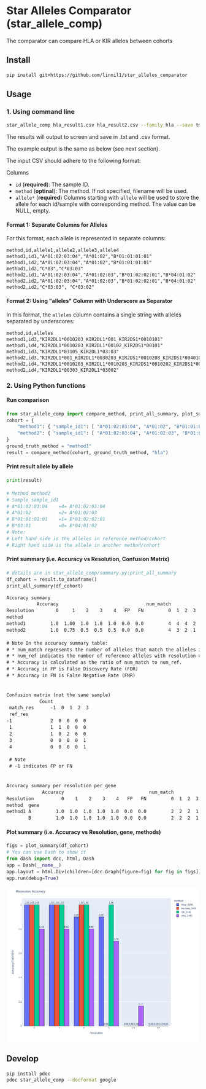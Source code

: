 # Star Alleles Comparator (star_allele_comp)

The comparator can compare HLA or KIR alleles between cohorts


## Install

``` bash
pip install git+https://github.com/linnil1/star_alleles_comparator
```


## Usage

### 1. Using command line

``` bash
star_allele_comp hla_result1.csv hla_result2.csv --family hla --save tmp --plot -v
```

The results will output to screen and save in .txt and .csv format.

The example output is the same as below (see next section).

The input CSV should adhere to the following format:

Columns
* `id` (**required**): The sample ID.
* `method` (**optinal**): The method.  If not specified, filename will be used.
* `allele*` (**required**) Columns starting with `allele` will be used to store the allele for each id/sample with corresponding method.
    The value can be NULL, empty.


#### Format 1: Separate Columns for Alleles

For this format, each allele is represented in separate columns:

``` csv
method,id,allele1,allele2,allele3,allele4
method1,id1,"A*01:02:03:04","A*01:02","B*01:01:01:01"
method1,id2,"A*01:02:03:04","A*01:02","B*01:01:01:01"
method1,id2,"C*03","C*03:03"
method2,id1,"A*01:02:03:04","A*01:02:03","B*01:02:02:01","B*04:01:02"
method2,id2,"A*01:02:03:04","A*01:02:03","B*01:02:02:01","B*04:01:02"
method2,id2,"C*03:03", "C*03:02"
```

#### Format 2: Using "alleles" Column with Underscore as Separator

In this format, the `alleles` column contains a single string with alleles separated by underscores:

``` csv
method,id,alleles
method1,id3,"KIR2DL1*0010203_KIR2DL1*001_KIR2DS1*0010101"
method1,id4,"KIR2DL1*0010203_KIR2DL1*00102_KIR2DS1*00101"
method1,id3,"KIR2DL1*03105_KIR2DL1*03:03"
method2,id3,"KIR2DL1*001_KIR2DL1*0030203_KIR2DS1*0010208_KIR2DS1*0040102"
method2,id4,"KIR2DL1*0010203_KIR2DL1*0010203_KIR2DS1*0010202_KIR2DS1*0040302"
method2,id4,"KIR2DL1*00303_KIR2DL1*03002"
```


### 2. Using Python functions

#### Run comparison

``` python
from star_allele_comp import compare_method, print_all_summary, plot_summary
cohort = {
    "method1": { "sample_id1": [ "A*01:02:03:04", "A*01:02", "B*01:01:01:01", "B*03:01"] },
    "method2": { "sample_id1": [ "A*01:02:03:04", "A*01:02:03", "B*01:02:02:01", "B*04:01:02"] },
}
ground_truth_method = "method1"
result = compare_method(cohort, ground_truth_method, "hla")
```

#### Print result allele by allele
``` python
print(result)

# Method method2
# Sample sample_id1
# A*01:02:03:04    =4= A*01:02:03:04
# A*01:02          =2= A*01:02:03
# B*01:01:01:01    =1= B*01:02:02:01
# B*03:01          =0= B*04:01:02
# Note:
# Left hand side is the alleles in reference method/cohort
# Right hand side is the allele in another method/cohort
```


#### Print summary (i.e. Accuracy vs Resolution, Confusion Matrix)

``` python
# details are in star_allele_comp/summary.py:print_all_summary
df_cohort = result.to_dataframe()
print_all_summary(df_cohort)
```

``` txt
Accuracy summary
           Accuracy                                num_match                     num_ref
Resolution        0     1    2    3    4   FP   FN         0  1  2  3  4  FP  FN       0  1  2  3  4  FP  FN
method
method1         1.0  1.00  1.0  1.0  1.0  0.0  0.0         4  4  4  2  2   0   0       4  4  4  2  2   0   0
method2         1.0  0.75  0.5  0.5  0.5  0.0  0.0         4  3  2  1  1   0   0       4  4  4  2  2   0   0

# Note In the accuracy summary table:
# * num_match represents the number of alleles that match the alleles in the ground truth method under the specific `Resolution`.
# * num_ref indicates the number of reference alleles with resolution >= `Resolution`
# * Accuracy is calculated as the ratio of num_match to num_ref.
# * Accuracy in FP is False Discovery Rate (FDR)
# * Accuracy in FN is False Negative Rate (FNR)


Confusion matrix (not the same sample)
            Count
 match_res      -1  0  1  2  3
 ref_res
-1              2  0  0  0  0
 1              1  1  0  0  0
 2              1  0  2  6  0
 3              0  0  0  0  1
 4              0  0  0  0  1

 # Note
 # -1 indicates FP or FN


Accuracy summary per resolution per gene
             Accuracy                               num_match                     num_ref
Resolution          0    1    2    3    4   FP   FN         0  1  2  3  4  FP  FN       0  1  2  3  4  FP  FN
method  gene
method1 A         1.0  1.0  1.0  1.0  1.0  0.0  0.0         2  2  2  1  1   0   0       2  2  2  1  1   0   0
        B         1.0  1.0  1.0  1.0  1.0  0.0  0.0         2  2  2  1  1   0   0       2  2  2  1  1   0   0
```

#### Plot summary (i.e. Accuracy vs Resolution, gene, methods)

``` python
figs = plot_summary(df_cohort)
# You can use Dash to show it
from dash import dcc, html, Dash
app = Dash(__name__)
app.layout = html.Div(children=[dcc.Graph(figure=fig) for fig in figs])
app.run(debug=True)
```
![example_resolution_accuracy_figure](https://raw.githubusercontent.com/linnil1/star_alleles_comparator/main/example.png)


## Develop

``` bash
pip install pdoc
pdoc star_allele_comp --docformat google
```